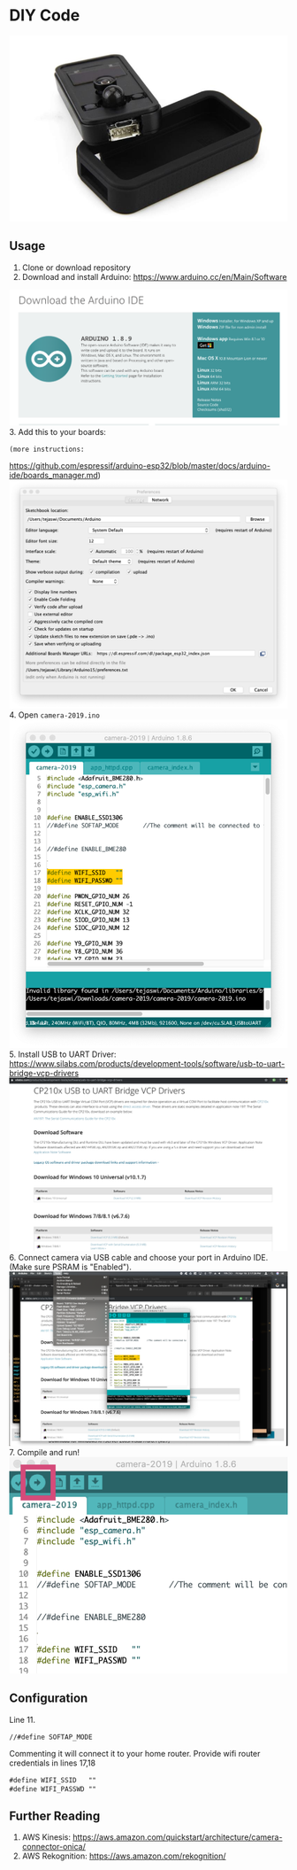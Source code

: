 # DIY Code
<img src='res/images/header.jpg'>

## Usage
1. Clone or download repository
2. Download and install Arduino:
  <https://www.arduino.cc/en/Main/Software>
<img src='res/images/arduino.png'>
3. Add this to your boards: <https://dl.espressif.com/dl/package_esp32_index.json>
   
   

    (more instructions:
<https://github.com/espressif/arduino-esp32/blob/master/docs/arduino-ide/boards_manager.md>)
<img src='res/images/aPref.png'>
4. Open `camera-2019.ino`
<img src='res/images/ide.png'>
5. Install USB to UART Driver:
   <https://www.silabs.com/products/development-tools/software/usb-to-uart-bridge-vcp-drivers>
<img src='res/images/driver.png'>
6. Connect camera via USB cable and choose your port in Arduino IDE.
   (Make sure PSRAM is "Enabled").
<img src='res/images/port.png'>
7. Compile and run!
<img src='res/images/run.png'>

## Configuration
Line 11.

```
//#define SOFTAP_MODE 
```

Commenting it will connect it to your home router.
Provide wifi router credentials in lines 17,18

```
#define WIFI_SSID   ""
#define WIFI_PASSWD ""
```

## Further Reading
1. AWS Kinesis: https://aws.amazon.com/quickstart/architecture/camera-connector-onica/
2. AWS Rekognition: https://aws.amazon.com/rekognition/
